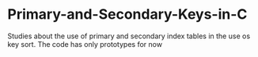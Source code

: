 # Primary-and-Secondary-Keys-in-C
Studies about the use of primary and secondary index tables in the use os key sort.
The code has only prototypes for now
